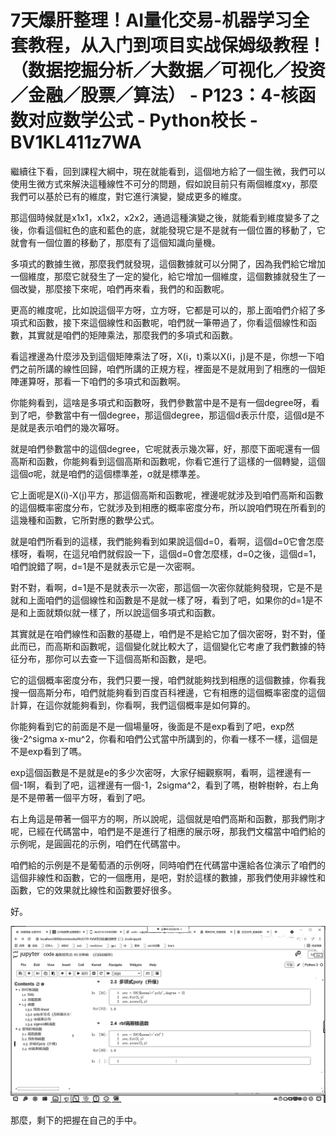 # 7天爆肝整理！AI量化交易-机器学习全套教程，从入门到项目实战保姆级教程！（数据挖掘分析／大数据／可视化／投资／金融／股票／算法） - P123：4-核函数对应数学公式 - Python校长 - BV1KL411z7WA

繼續往下看，回到課程大綱中，現在就能看到，這個地方給了一個生微，我們可以使用生微方式來解決這種線性不可分的問題，假如說目前只有兩個維度xy，那麼我們可以基於已有的維度，對它進行演變，變成更多的維度。

那這個時候就是x1x1，x1x2，x2x2，通過這種演變之後，就能看到維度變多了之後，你看這個紅色的底和藍色的底，就能發現它是不是就有一個位置的移動了，它就會有一個位置的移動了，那麼有了這個知識向量機。

多項式的數據生微，那麼我們就發現，這個數據就可以分開了，因為我們給它增加一個維度，那麼它就發生了一定的變化，給它增加一個維度，這個數據就發生了一個改變，那麼接下來呢，咱們再來看，我們的和函數呢。

更高的維度呢，比如說這個平方呀，立方呀，它都是可以的，那上面咱們介紹了多項式和函數，接下來這個線性和函數呢，咱們就一筆帶過了，你看這個線性和函數，其實就是咱們的矩陣乘法，那麼我們的多項式和函數。

看這裡邊為什麼涉及到這個矩陣乘法了呀，X(i，t)乘以X(i，j)是不是，你想一下咱們之前所講的線性回歸，咱們所講的正規方程，裡面是不是就用到了相應的一個矩陣運算呀，那看一下咱們的多項式和函數啊。

你能夠看到，這啥是多項式和函數呀，我們參數當中是不是有一個degree呀，看到了吧，參數當中有一個degree，那這個degree，那這個d表示什麼，這個d是不是就是表示咱們的幾次幂呀。

就是咱們參數當中的這個degree，它呢就表示幾次幂，好，那麼下面呢還有一個高斯和函數，你能夠看到這個高斯和函數呢，你看它進行了這樣的一個轉變，這個這個σ呢，就是咱們的這個標準差，σ就是標準差。

它上面呢是X(i)-X(j)平方，那這個高斯和函數呢，裡邊呢就涉及到咱們高斯和函數的這個概率密度分布，它就涉及到相應的概率密度分布，所以說咱們現在所看到的這幾種和函數，它所對應的數學公式。

就是咱們所看到的這樣，我們能夠看到如果說這個d=0，看啊，這個d=0它會怎麼樣呀，看啊，在這兒咱們就假設一下，這個d=0會怎麼樣，d=0之後，這個d=1，咱們說錯了啊，d=1是不是就表示它是一次密啊。

對不對，看啊，d=1是不是就表示一次密，那這個一次密你就能夠發現，它是不是就和上面咱們的這個線性和函數是不是就一樣了呀，看到了吧，如果你的d=1是不是和上面就類似就一樣了，所以說這個多項式和函數。

其實就是在咱們線性和函數的基礎上，咱們是不是給它加了個次密呀，對不對，僅此而已，而高斯和函數呢，這個變化就比較大了，這個變化它考慮了我們數據的特征分布，那你可以去查一下這個高斯和函數，是吧。

它的這個概率密度分布，我們只要一搜，咱們就能夠找到相應的這個數據，你看我搜一個高斯分布，咱們就能夠看到百度百科裡邊，它有相應的這個概率密度的這個計算，在這你就能夠看到，你看啊，我們這個概率是如何算的。

你能夠看到它的前面是不是一個場量呀，後面是不是exp看到了吧，exp然後-2^sigma x-mu^2，你看和咱們公式當中所講到的，你看一樣不一樣，這個是不是exp看到了嗎。

exp這個函數是不是就是e的多少次密呀，大家仔細觀察啊，看啊，這裡邊有一個-1啊，看到了吧，這裡邊有一個-1，2sigma^2，看到了嗎，樹幹樹幹，右上角是不是帶著一個平方呀，看到了吧。

右上角這是帶著一個平方的啊，所以說呢，這個就是咱們高斯和函數，那我們剛才呢，已經在代碼當中，咱們是不是進行了相應的展示呀，那我們文檔當中咱們給的示例呢，是圓圓花的示例，咱們在代碼當中。

咱們給的示例是不是葡萄酒的示例呀，同時咱們在代碼當中還給各位演示了咱們的這個非線性和函數，它的一個應用，是吧，對於這樣的數據，那我們使用非線性和函數，它的效果就比線性和函數要好很多。

好。

![](img/bfafb4c0930c96716bbbae9fe805de2e_1.png)

那麼，剩下的把握在自己的手中。